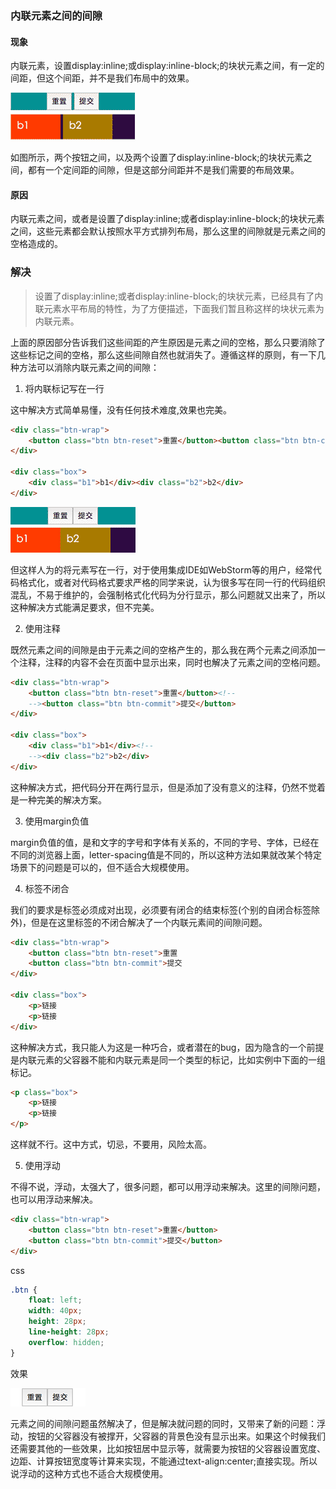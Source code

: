 ### 内联元素之间的间隙

#### 现象

内联元素，设置display:inline;或display:inline-block;的块状元素之间，有一定的间距，但这个间距，并不是我们布局中的效果。

![](images/img1.png)

如图所示，两个按钮之间，以及两个设置了display:inline-block;的块状元素之间，都有一个定间距的间隙，但是这部分间距并不是我们需要的布局效果。

#### 原因

内联元素之间，或者是设置了display:inline;或者display:inline-block;的块状元素之间，这些元素都会默认按照水平方式排列布局，那么这里的间隙就是元素之间的空格造成的。

### 解决

> 设置了display:inline;或者display:inline-block;的块状元素，已经具有了内联元素水平布局的特性，为了方便描述，下面我们暂且称这样的块状元素为内联元素。

上面的原因部分告诉我们这些间距的产生原因是元素之间的空格，那么只要消除了这些标记之间的空格，那么这些间隙自然也就消失了。遵循这样的原则，有一下几种方法可以消除内联元素之间的间隙：

1. 将内联标记写在一行

这中解决方式简单易懂，没有任何技术难度,效果也完美。

```html
<div class="btn-wrap">
    <button class="btn btn-reset">重置</button><button class="btn btn-commit">提交</button>
</div>

<div class="box">
    <div class="b1">b1</div><div class="b2">b2</div>
</div>
```

![](images/img2.png)

但这样人为的将元素写在一行，对于使用集成IDE如WebStorm等的用户，经常代码格式化，或者对代码格式要求严格的同学来说，认为很多写在同一行的代码组织混乱，不易于维护的，会强制格式化代码为分行显示，那么问题就又出来了，所以这种解决方式能满足要求，但不完美。

2. 使用注释

既然元素之间的间隙是由于元素之间的空格产生的，那么我在两个元素之间添加一个注释，注释的内容不会在页面中显示出来，同时也解决了元素之间的空格问题。

```html
<div class="btn-wrap">
    <button class="btn btn-reset">重置</button><!--
    --><button class="btn btn-commit">提交</button>
</div>

<div class="box">
    <div class="b1">b1</div><!--
    --><div class="b2">b2</div>
</div>
```

这种解决方式，把代码分开在两行显示，但是添加了没有意义的注释，仍然不觉着是一种完美的解决方案。

3. 使用margin负值

margin负值的值，是和文字的字号和字体有关系的，不同的字号、字体，已经在不同的浏览器上面，letter-spacing值是不同的，所以这种方法如果就改某个特定场景下的问题是可以的，但不适合大规模使用。

4. 标签不闭合

我们的要求是标签必须成对出现，必须要有闭合的结束标签(个别的自闭合标签除外)，但是在这里标签的不闭合解决了一个内联元素间的间隙问题。

```html
<div class="btn-wrap">
    <button class="btn btn-reset">重置
    <button class="btn btn-commit">提交
</div>

<div class="box">
    <p>链接
    <p>链接
</div>
```

这种解决方式，我只能人为这是一种巧合，或者潜在的bug，因为隐含的一个前提是内联元素的父容器不能和内联元素是同一个类型的标记，比如实例中下面的一组标记。

```html
<p class="box">
    <p>链接
    <p>链接
</p>
```

这样就不行。这中方式，切忌，不要用，风险太高。

5. 使用浮动

不得不说，浮动，太强大了，很多问题，都可以用浮动来解决。这里的间隙问题，也可以用浮动来解决。

```html
<div class="btn-wrap">
    <button class="btn btn-reset">重置</button>
    <button class="btn btn-commit">提交</button>
</div>
```

css

```css
.btn {
    float: left;
    width: 40px;
    height: 28px;
    line-height: 28px;
    overflow: hidden;
}
```

效果

![](images/img3.png)

元素之间的间隙问题虽然解决了，但是解决就问题的同时，又带来了新的问题：浮动，按钮的父容器没有被撑开，父容器的背景色没有显示出来。如果这个时候我们还需要其他的一些效果，比如按钮居中显示等，就需要为按钮的父容器设置宽度、边距、计算按钮宽度等计算来实现，不能通过text-align:center;直接实现。所以说浮动的这种方式也不适合大规模使用。